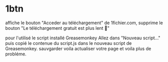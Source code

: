 # 1btn
affiche le bouton "Acceder au téléchargement" de 1fichier.com,
supprime le bouton "Le téléchargement gratuit est plus lent 🤷"

pour l'utilisé le script installé Greasemonkey
Allez dans "Nouveau script..."
puis copié le contenue du script.js dans le nouveau script de Greasemonkey.
sauvgarder voila actualiser votre page et voila plus de probléme.
